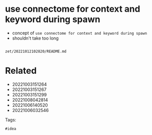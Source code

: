 # use connectome for context and keyword during spawn

- concept of `use connectome for context and keyword during spawn`
- shouldn't take too long

```
```

` zet/20221012102820/README.md `

# Related

- 20221003151264
- 20221003151267
- 20221003151299
- 20221008042814
- 20221006140520
- 20221006032546

Tags:

    #idea
